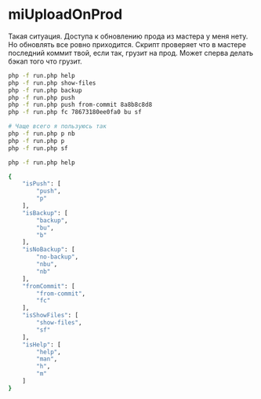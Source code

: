 # miUploadOnProd

Такая ситуация. Доступа к обновлению прода из мастера у меня нету. Но обновлять все ровно приходится.
Скрипт проверяет что в мастере последний коммит твой, если так, грузит на прод.
Может сперва делать бэкап того что грузит.

```bash
php -f run.php help
php -f run.php show-files
php -f run.php backup
php -f run.php push
php -f run.php push from-commit 8a8b8c8d8
php -f run.php fc 78673180ee0fa0 bu sf

# Чаще всего я пользуюсь так
php -f run.php p nb
php -f run.php p
php -f run.php sf
```

```bash
php -f run.php help

{
    "isPush": [
        "push",
        "p"
    ],
    "isBackup": [
        "backup",
        "bu",
        "b"
    ],
    "isNoBackup": [
        "no-backup",
        "nbu",
        "nb"
    ],
    "fromCommit": [
        "from-commit",
        "fc"
    ],
    "isShowFiles": [
        "show-files",
        "sf"
    ],
    "isHelp": [
        "help",
        "man",
        "h",
        "m"
    ]
}
```
